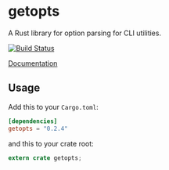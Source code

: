 getopts
===

A Rust library for option parsing for CLI utilities.

[![Build Status](https://travis-ci.org/rust-lang/getopts.svg?branch=master)](https://travis-ci.org/rust-lang/getopts)

[Documentation](http://doc.rust-lang.org/getopts)

## Usage

Add this to your `Cargo.toml`:

```toml
[dependencies]
getopts = "0.2.4"
```

and this to your crate root:

```rust
extern crate getopts;
```
